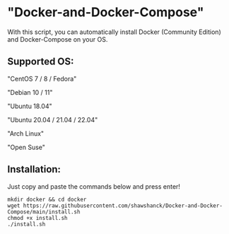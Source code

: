 <h1>"Docker-and-Docker-Compose"</h1>

With this script, you can automatically install Docker (Community Edition) and Docker-Compose on your OS.

<h2>Supported OS:</h2>

"CentOS 7 / 8 / Fedora"

"Debian 10 / 11"

"Ubuntu 18.04"

"Ubuntu 20.04 / 21.04 / 22.04"

"Arch Linux"

"Open Suse"

<h2>Installation:</h2>

Just copy and paste the commands below and press enter!

```
mkdir docker && cd docker
wget https://raw.githubusercontent.com/shawshanck/Docker-and-Docker-Compose/main/install.sh
chmod +x install.sh
./install.sh
```


